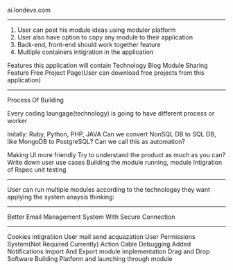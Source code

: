 ai.londevs.com
_______________
1. User can post his module ideas using moduler platform
2. User also have option to copy any module to their application
3. Back-end, front-end should work together feature
4. Multiple containers intigration in the application

Features this application will contain
Technology Blog
Module Sharing Feature
Free Project Page(User can download free projects from this application)
___________________________________________________________________________________________________

Process Of Building

Every coding laungage(technology) is going to have different process or worker

Initally: Ruby, Python, PHP, JAVA
Can we convert NonSQL DB to SQL DB, like MongoDB to PostgreSQL? Can we call this as automation?

Making UI more friendly
Try to understand the product as much as you can?
Write down user use cases
Building the module running, module
Intigration of Rspec unit testing
_________________________________________________________________________________________________________

User can run multiple modules according to the technologey they want applying the system anaysis thinking:
__________________________________________________________________________________________________________

Better Email Management System With Secure Connection
_______________________________________________________________________________________________________
Cookies intigratiion
User mail send acquazation
User Permissions System(Not Required Currently)
Action Cable Debugging
Added Notifications
Import And Export module implementation
Drag and Drop Software Building Platform and launching through module
